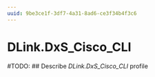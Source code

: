 ```yaml
---
uuid: 9be3ce1f-3df7-4a31-8ad6-ce3f34b4f3c6
---
```



# DLink.DxS_Cisco_CLI


#TODO: ## Describe *DLink.DxS_Cisco_CLI* profile

